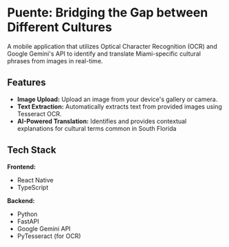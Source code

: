 # Puente: Bridging the Gap between Different Cultures

A mobile application that utilizes Optical Character Recognition (OCR) and Google Gemini's API to identify and translate Miami-specific cultural phrases from images in real-time.

## Features
* **Image Upload:** Upload an image from your device's gallery or camera.
* **Text Extraction:** Automatically extracts text from provided images using Tesseract OCR.
* **AI-Powered Translation:** Identifies and provides contextual explanations for cultural terms common in South Florida

## Tech Stack
**Frontend:**
* React Native
* TypeScript

**Backend:**
* Python
* FastAPI
* Google Gemini API
* PyTesseract (for OCR)
